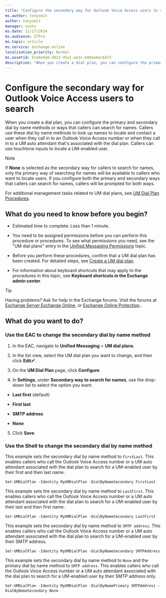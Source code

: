 ```yaml
---
title: "Configure the secondary way for Outlook Voice Access users to search"
ms.author: tonysmit
author: tonysmit
manager: scotv
ms.date: 11/17/2014
ms.audience: ITPro
ms.topic: article
ms.service: exchange-online
localization_priority: Normal
ms.assetid: 5cd4e0a0-d023-45a1-aa3c-b8dea6ec6d72
description: "When you create a dial plan, you can configure the primary and secondary dial by name methods or ways that callers can search for names. Callers use these dial by name methods to look up names to locate and contact a user when they call in to an Outlook Voice Access number or when they call in to a UM auto attendant that's associated with the dial plan. Callers can use touchtone inputs to locate a UM-enabled user."
---
```


# Configure the secondary way for Outlook Voice Access users to search

When you create a dial plan, you can configure the primary and secondary dial by name methods or ways that callers can search for names. Callers use these dial by name methods to look up names to locate and contact a user when they call in to an Outlook Voice Access number or when they call in to a UM auto attendant that's associated with the dial plan. Callers can use touchtone inputs to locate a UM-enabled user. 
  
> [!NOTE]
> If **None** is selected as the secondary way for callers to search for names, only the primary way of searching for names will be available to callers who want to locate users. If you configure both the primary and secondary ways that callers can search for names, callers will be prompted for both ways. 
  
For additional management tasks related to UM dial plans, see [UM Dial Plan Procedures](http://technet.microsoft.com/library/1bda77c8-c4e2-4ae0-a001-76ae029bf843.aspx).
  
## What do you need to know before you begin?

- Estimated time to complete: Less than 1 minute.
    
- You need to be assigned permissions before you can perform this procedure or procedures. To see what permissions you need, see the "UM dial plans" entry in the [Unified Messaging Permissions](http://technet.microsoft.com/library/d326c3bc-8f33-434a-bf02-a83cc26a5498.aspx) topic. 
    
- Before you perform these procedures, confirm that a UM dial plan has been created. For detailed steps, see [Create a UM dial plan](../../voice-mail-unified-messaging/connect-voice-mail-system/create-um-dial-plan.md).
    
- For information about keyboard shortcuts that may apply to the procedures in this topic, see **Keyboard shortcuts in the Exchange admin center**.
    
> [!TIP]
> Having problems? Ask for help in the Exchange forums. Visit the forums at [Exchange Server](https://go.microsoft.com/fwlink/p/?linkId=60612),[Exchange Online](https://go.microsoft.com/fwlink/p/?linkId=267542), or [Exchange Online Protection](https://go.microsoft.com/fwlink/p/?linkId=285351).. 
  
## What do you want to do?

### Use the EAC to change the secondary dial by name method

1. In the EAC, navigate to **Unified Messaging** \> **UM dial plans**.
    
2. In the list view, select the UM dial plan you want to change, and then click **Edit**![Edit icon](../../media/ITPro_EAC_EditIcon.gif).
    
3. On the **UM Dial Plan** page, click **Configure**. 
    
4. In **Settings**, under **Secondary way to search for names**, use the drop-down list to select the option you want:
    
  - **Last first** (default) 
    
  - **First last**
    
  - **SMTP address**
    
  - **None**
    
5. Click **Save**.
    
### Use the Shell to change the secondary dial by name method

This example sets the secondary dial by name method to  `FirstLast`. This enables callers who call the Outlook Voice Access number or a UM auto attendant associated with the dial plan to search for a UM-enabled user by their first and then last name.
  
```
Set-UMDialPlan -Identity MyUMDialPlan -DialByNameSecondary FirstLast
```

This example sets the secondary dial by name method to  `LastFirst`. This enables callers who call the Outlook Voice Access number or a UM auto attendant associated with the dial plan to search for a UM-enabled user by their last and then first name.
  
```
Set-UMDialPlan -Identity MyUMDialPlan -DialByNameSecondary LastFirst 
```

This example sets the secondary dial by name method to  `SMTP address`. This enables callers who call the Outlook Voice Access number or a UM auto attendant associated with the dial plan to search for a UM-enabled user by their SMTP address.
  
```
Set-UMDialPlan -Identity MyUMDialPlan -DialByNameSecondary SMTPAddress 
```

This example sets the secondary dial by name method to  `None` and the primary dial by name method to  `SMTP address`. This enables callers who call the Outlook Voice Access number or a UM auto attendant associated with the dial plan to search for a UM-enabled user by their SMTP address only.
  
```
Set-UMDialPlan -Identity MyUMDialPlan -DialByNamePrimary SMTPAddress -DialByNameSecondary None 
```


